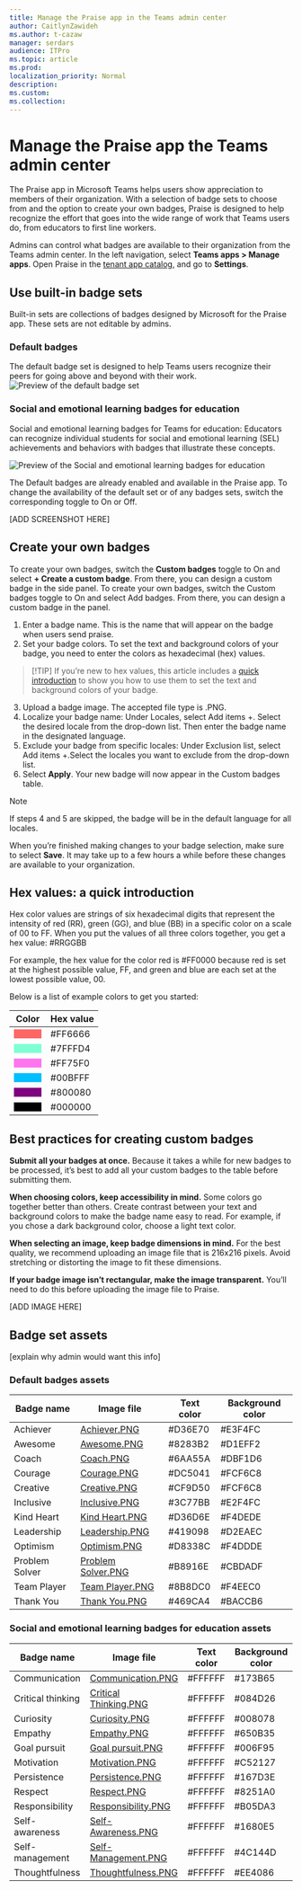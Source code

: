 ```yaml
---
title: Manage the Praise app in the Teams admin center
author: CaitlynZawideh
ms.author: t-cazaw
manager: serdars
audience: ITPro 
ms.topic: article 
ms.prod: 
localization_priority: Normal 
description: 
ms.custom: 
ms.collection: 
---
```

# Manage the Praise app the Teams admin center

The Praise app in Microsoft Teams helps users show appreciation to members of their organization. With a selection of badge sets to choose from and the option to create your own badges, Praise is designed to help recognize the effort that goes into the wide range of work that Teams users do, from educators to first line workers.

Admins can control what badges are available to their organization from the Teams admin center. In the left navigation, select **Teams apps > Manage apps**. Open Praise in the [tenant app catalog](/Teams/manage-apps.md#view-apps-in-your-tenant-app-catalog), and go to **Settings**.

## Use built-in badge sets

Built-in sets are collections of badges designed by Microsoft for the Praise app. These sets are not editable by admins.

### <a name="default-badges">Default badges</a>

The default badge set is designed to help Teams users recognize their peers for going above and beyond with their work.
![Preview of the default badge set](media/default-set.png)

### <a name="sel-edu-badges">Social and emotional learning badges for education</a>

Social and emotional learning badges for Teams for education: Educators can recognize individual students for social and emotional learning (SEL) achievements and behaviors with badges that illustrate these concepts.

![Preview of the Social and emotional learning badges for  education](media/sel-edu-badges-praise.png)

The Default badges are already enabled and available in the Praise app. To change the availability of the default set or of any badges sets, switch the corresponding toggle to On or Off.

[ADD SCREENSHOT HERE]

## <a name="create-your-own-badges">Create your own badges</a>

To create your own badges, switch the **Custom badges** toggle to On and select **+ Create a custom badge**. From there, you can design a custom badge in the side panel.
To create your own badges, switch the Custom badges toggle to On and select Add badges. From there, you can design a custom badge in the panel.

1. Enter a badge name. This is the name that will appear on the badge when users send praise. 
2. Set your badge colors. To set the text and background colors of your badge, you need to enter the colors as hexadecimal (hex) values.

> [!TIP] If you’re new to hex values, this article includes a [quick introduction](#hex-colors-intro) to show you how to use them to  set the text and background colors of your badge.

3. Upload a badge image. The accepted file type is .PNG.
4. Localize your badge name: Under Locales, select Add items +. Select the desired locale from the drop-down list. Then enter the badge name in the designated language.
5. Exclude your badge from specific locales: Under Exclusion list, select Add items +.Select the locales you want to exclude from the drop-down list. 
6. Select **Apply**. Your new badge will now appear in the Custom badges table.

> [!NOTE]
> If steps 4 and 5 are skipped, the badge will be in the default language for all locales.
>
> When you’re finished making changes to your badge selection, make sure to select **Save**. It may take up to a few hours a while before these changes are available to your organization.

## <a name="hex-colors-intro">Hex values: a quick introduction</a>

Hex color values are strings of six hexadecimal digits that represent the intensity of red (RR), green (GG), and blue (BB) in a specific color on a scale of 00 to FF. When you put the values of all three colors together, you get a hex value: #RRGGBB

For example, the hex value for the color red is #FF0000 because red is set at the highest possible value, FF, and green and blue are each set at the lowest possible value, 00.

Below is a list of example colors to get you started:

|Color  |Hex value|
|-------|---------|
|<code style="background:#ff6666;color:black">&nbsp;&nbsp;&nbsp;&nbsp;&nbsp;&nbsp;</code>|  #FF6666   |
|<code style="background:#7fffd4;color:black">&nbsp;&nbsp;&nbsp;&nbsp;&nbsp;&nbsp;</code>|  #7FFFD4   |
|<code style="background:#ff75f0;color:black">&nbsp;&nbsp;&nbsp;&nbsp;&nbsp;&nbsp;</code>|  #FF75F0   |
|<code style="background:#00bfff;color:black">&nbsp;&nbsp;&nbsp;&nbsp;&nbsp;&nbsp;</code>|  #00BFFF   |
|<code style="background:#800080;color:black">&nbsp;&nbsp;&nbsp;&nbsp;&nbsp;&nbsp;</code>|  #800080   |
|<code style="background:#000000;color:black">&nbsp;&nbsp;&nbsp;&nbsp;&nbsp;&nbsp;</code>|  #000000   |

## <a name="best-practices">Best practices for creating custom badges</a>

**Submit all your badges at once.** Because it takes a while for new badges to be processed, it’s best to add all your custom badges to the table before submitting them.

**When choosing colors, keep accessibility in mind.** Some colors go together better than others.  Create contrast between your text and background colors to make the badge name easy to read. For example, if you chose a dark background color, choose a light text color.

**When selecting an image, keep badge dimensions in mind.** For the best quality, we recommend uploading an image file that is 216x216 pixels. Avoid stretching or distorting the image to fit these dimensions.

**If your badge image isn’t rectangular, make the image transparent.** You’ll need to do this before uploading the image file to Praise.

[ADD IMAGE HERE]

## Badge set assets

[explain why admin would want this info]

### Default badges assets

|Badge name     |Image file  |Text color | Background color |
|---------------|------------|---------- |--------|
|Achiever       |[Achiever.PNG](downloads/praise-app/default-set/Achiever.PNG)            |#D36E70    |#E3F4FC|
|Awesome        |[Awesome.PNG](downloads/praise-app/default-set/Awesome.PNG)              |#8283B2    |#D1EFF2|
|Coach          |[Coach.PNG](downloads/praise-app/default-set/Coach.PNG)                  |#6AA55A    |#DBF1D6|
|Courage        |[Courage.PNG](downloads/praise-app/default-set/Courage.PNG)              |#DC5041    |#FCF6C8|
|Creative       |[Creative.PNG](downloads/praise-app/default-set/Creative.PNG)            |#CF9D50    |#FCF6C8|
|Inclusive      |[Inclusive.PNG](downloads/praise-app/default-set/Inclusive.PNG)          |#3C77BB    |#E2F4FC|
|Kind Heart     |[Kind Heart.PNG](downloads/praise-app/default-set/KindHeart.PNG)         |#D36D6E    |#F4DEDE|
|Leadership     |[Leadership.PNG](downloads/praise-app/default-set/Leadership.PNG)        |#419098    |#D2EAEC|
|Optimism       |[Optimism.PNG](downloads/praise-app/default-set/Optimism.PNG)            |#D8338C    |#F4DDDE|
|Problem Solver |[Problem Solver.PNG](downloads/praise-app/default-set/ProblemSolver.PNG) |#B8916E    |#CBDADF|
|Team Player    |[Team Player.PNG](downloads/praise-app/default-set/TeamPlayer.PNG)       |#8B8DC0    |#F4EEC0|
|Thank You      |[Thank You.PNG](downloads/praise-app/default-set/ThankYou.PNG)           |#469CA4    |#BACCB6|

### Social and emotional learning badges for education assets

|Badge name        |Image file  |Text color | Background color |
|------------------|------------|---------- |--------|
|Communication     |[Communication.PNG](downloads/praise-app/sel-edu-set/Communication.PNG)        |#FFFFFF    |#173B65|
|Critical thinking |[Critical Thinking.PNG](downloads/praise-app/sel-edu-set/CriticalThinking.PNG) |#FFFFFF    |#084D26|
|Curiosity         |[Curiosity.PNG](downloads/praise-app/sel-edu-set/Curiosity.PNG)                |#FFFFFF    |#008078|
|Empathy           |[Empathy.PNG](downloads/praise-app/sel-edu-set/Empathy.PNG)                    |#FFFFFF    |#650B35|
|Goal pursuit      |[Goal pursuit.PNG](downloads/praise-app/sel-edu-set/GoalPursuit.PNG)           |#FFFFFF    |#006F95|
|Motivation        |[Motivation.PNG](downloads/praise-app/sel-edu-set/Motivation.PNG)              |#FFFFFF    |#C52127|
|Persistence       |[Persistence.PNG](downloads/praise-app/sel-edu-set/Persistence.PNG)            |#FFFFFF    |#167D3E|
|Respect           |[Respect.PNG](downloads/praise-app/sel-edu-set/Respect.PNG)                    |#FFFFFF    |#8251A0|
|Responsibility    |[Responsibility.PNG](downloads/praise-app/sel-edu-set/Responsibility.PNG)      |#FFFFFF    |#B05DA3|
|Self-awareness    |[Self-Awareness.PNG](downloads/praise-app/sel-edu-set/SelfAwareness.PNG)       |#FFFFFF    |#1680E5|
|Self-management   |[Self-Management.PNG](downloads/praise-app/sel-edu-set/SelfManagement.PNG)     |#FFFFFF    |#4C144D|
|Thoughtfulness    |[Thoughtfulness.PNG](downloads/praise-app/sel-edu-set/Thoughtfulness.PNG)      |#FFFFFF    |#EE4086|
